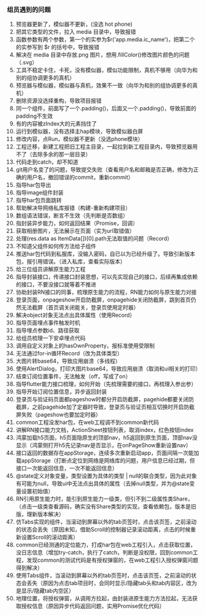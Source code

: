 ### 组员遇到的问题

1. 预览器更新了，模似器不更新，(没选 hot phone)
2. 把其它类型的文件，拉入 media 目录中，导致报错
3. 函数参数有两个参数，第一个的实参为$r('app.media.ic_name')，把第二个的实参写到 $r 的括号中，导致报错
4. 解决在 media 目录中存放.png 图片，想用.fillColor()修改图片颜色的问题（.svg）
5. 工具不稳定卡住，卡死，没有模似器，模似功能限制，真机不够用（向华为和别的组协调更多的真机）
6. 预览器与模似器，模似器与真机，效果不一致（向华为和别的组协调更多的真机）
7. 删除资源没选择重构，导致项目报错
8. 同一个组件，前面写了一个.padding()，后面又一个.padding()，导致前面的padding不生效
9. 有的内容被zIndex大的元素挡住了
10. 运行到模似器，没有选择主hap模块，导致模似器白屏
11. 修改内容，点Run，模似器不更新（没选phone模块）
12. 工程迁移，新建工程把旧工程主目录，一起拉到新工程目录内，导致预览器用不了（去除多余的那一层目录）
13. 代码走到catch，却不知道
14. git用户名变了的问题，导致提交失败（查看用户名和邮箱是否正确，修改为正确的用户名，撤回错误的commit，重新commit）
15. 指导har包导出
16. 指导image组件封装
17. 指导har包页面跳转
18. 帮助解决导网络私库报错（构建-重新构建项目）
19. 数组语法错误，断言不生效（先判断是否数组）
20. 指封装异步能力，如何返回结果（Promise，回调）
21. 获取相册图片，无法展示在页面（实为url取错值）
22. 处理(res.data as ItemData[])[0].path无法取值的问题（Record）
23. 不知道父组件如何传方法给子组件
24. 推送har包代码到私服库，没输入密码，自已以为已经升级了。导致引新版本包，报引用错误。（进入私库，查看实际版本）
25. 给三位组员讲解原生能力工程
26. 指导封装接口，传递接口封装思想，可以先实现自己的接口，后续再集成依赖的接口，不要没接口就等着不推进
27. 协助封装RN接口的同事，梳理原生能力的流程，RN能力如何与原生能力对接
28. 登录页面，onpageshow开启防截屏，onpagehide关闭防截屏，跳到首页仍然无法截屏（首页调关闭能关，登录页使用定时器）
29. 解决object对象无法点出具体属性（使用Record）
30. 指导页面埋点事件触发时机
31. 指导埋点参数id、路径获取
32. 给组员梳理一下安卓埋点代码
33. 调用自定义对象上的hasOwnProperty，报标准使用受限制
34. 无法通过for-in循环Record（改为具体类型）
35. 大图片转base64，导致应用崩溃（多线程）
36. 使用AlertDialog，打印大图片base64，导致应用崩溃（取消和ui相关的打印）
37. 结束订阅位置事件，无法触发（off，写成了on）
38. 指导flutter能力接口梳理，如何开始（先梳理需要的接口，再梳理入参出参）
39. 指导开始订阅位置信息，异步返回封装
40. 登录页与验证码页面都pageshow时都分开启防截屏，pagehide都要关闭防截屏，之前pagehide加了定器时导致，登录页与验证页相互切换时开启防截屏失败（pageshow也要加定时器）
41. common工程没发har包，在web工程调不到common新代码
42. 讲解RN接口能力文档，ActionSheet按钮列表，取消index，红色按钮index
43. 鸿蒙加载h5页面，h5页面隐原生的顶部nav，h5返回到原生页面，顶部nav没显示（鸿蒙侧打开h5先记录nav是否显示，在onPageShow重新设置nav）
44. 接口返回的数据存在appStorage，连续多次重新启动app，页面间隔一次能加载appStorage（打断点定位到网络是网络库的问题，用户信息已经过期，但接口一次能返回信息，一次不能返回信息）
45. @state定义对象变量，类型设置为具体的类型 | null的联合类型，因为此对象有可能为null，导致ui中无法点出具体的属性（去掉null类型，并为@state变量设置初始值）
46. RN引用原生能力时，能引到原生能力一级类，但引不到二级属性类Share，（点击一级类查看源码，确实没有Share类型的实现，查看依赖包，版本是旧版，理新版本解决）
47. 仿Tabs实现的组件，当滚动到屏幕以外的tab页签时，点击该页签，之前滚动的状态会丢失（原因未知，借助Scroll的控制器记录滚动距离，点击的时候重新设置Scroll的滚动距离）
48. common已经测通的定位能力，打成har包在web工程引入，点击获取位置，没日志信息（增加try-catch，执行了catch，判断是没权限，回到common工程，发现common的测试代码是有授权弹窗的，在web工程引入授权弹窗问题得到解决）
49. 使用Tabs组件，当滚动到屏幕以外的tab页签时，点击该页签，之前滚动的状态会丢失（原因为点击tab项目时，会同时显示/隐藏tab头和tab内容区，改为是显示/隐藏tab内空区）
50. 地理位置，将授权弹窗，从调用方拉起，由封装进原生能力方法拉起，无法获取授权信息（原因异步代码返回问题，实用Promise优化代码）